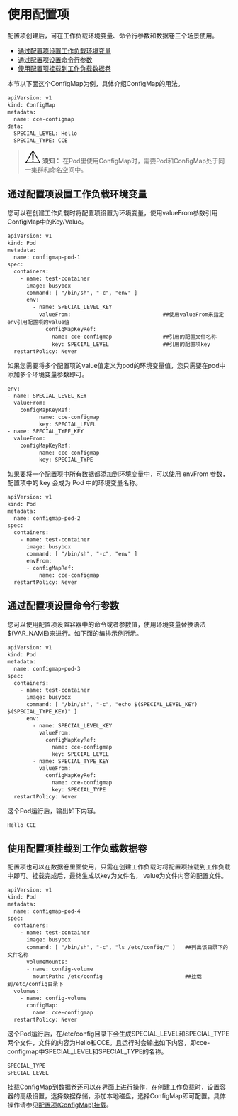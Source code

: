 # 使用配置项<a name="cce_10_0015"></a>

配置项创建后，可在工作负载环境变量、命令行参数和数据卷三个场景使用。

-   [通过配置项设置工作负载环境变量](#section1737733192813)
-   [通过配置项设置命令行参数](#section17930105710189)
-   [使用配置项挂载到工作负载数据卷](#section1490261161916)

本节以下面这个ConfigMap为例，具体介绍ConfigMap的用法。

```
apiVersion: v1
kind: ConfigMap
metadata:
  name: cce-configmap
data:
  SPECIAL_LEVEL: Hello
  SPECIAL_TYPE: CCE
```

>![](public_sys-resources/icon-notice.gif) **须知：** 
>在Pod里使用ConfigMap时，需要Pod和ConfigMap处于同一集群和命名空间中。

## 通过配置项设置工作负载环境变量<a name="section1737733192813"></a>

您可以在创建工作负载时将配置项设置为环境变量，使用valueFrom参数引用ConfigMap中的Key/Value。

```
apiVersion: v1
kind: Pod
metadata:
  name: configmap-pod-1
spec:
  containers:
    - name: test-container
      image: busybox
      command: [ "/bin/sh", "-c", "env" ]
      env:
        - name: SPECIAL_LEVEL_KEY
          valueFrom:                             ##使用valueFrom来指定env引用配置项的value值
            configMapKeyRef:
              name: cce-configmap                ##引用的配置文件名称
              key: SPECIAL_LEVEL                 ##引用的配置项key
  restartPolicy: Never
```

如果您需要将多个配置项的value值定义为pod的环境变量值，您只需要在pod中添加多个环境变量参数即可。

```
env:
- name: SPECIAL_LEVEL_KEY
  valueFrom:
    configMapKeyRef:
          name: cce-configmap
          key: SPECIAL_LEVEL
- name: SPECIAL_TYPE_KEY
  valueFrom:
    configMapKeyRef:
          name: cce-configmap
          key: SPECIAL_TYPE
```

如果要将一个配置项中所有数据都添加到环境变量中，可以使用 envFrom 参数，配置项中的 key 会成为 Pod 中的环境变量名称。

```
apiVersion: v1
kind: Pod
metadata:
  name: configmap-pod-2
spec:
  containers:
    - name: test-container
      image: busybox
      command: [ "/bin/sh", "-c", "env" ]
      envFrom:
      - configMapRef:
          name: cce-configmap
  restartPolicy: Never
```

## 通过配置项设置命令行参数<a name="section17930105710189"></a>

您可以使用配置项设置容器中的命令或者参数值，使用环境变量替换语法$\(VAR\_NAME\)来进行。如下面的编排示例所示。

```
apiVersion: v1
kind: Pod
metadata:
  name: configmap-pod-3
spec:
  containers:
    - name: test-container
      image: busybox
      command: [ "/bin/sh", "-c", "echo $(SPECIAL_LEVEL_KEY) $(SPECIAL_TYPE_KEY)" ]
      env:
        - name: SPECIAL_LEVEL_KEY
          valueFrom:
            configMapKeyRef:
              name: cce-configmap
              key: SPECIAL_LEVEL
        - name: SPECIAL_TYPE_KEY
          valueFrom:
            configMapKeyRef:
              name: cce-configmap
              key: SPECIAL_TYPE
  restartPolicy: Never
```

这个Pod运行后，输出如下内容。

```
Hello CCE
```

## 使用配置项挂载到工作负载数据卷<a name="section1490261161916"></a>

配置项也可以在数据卷里面使用，只需在创建工作负载时将配置项挂载到工作负载中即可。挂载完成后，最终生成以key为文件名， value为文件内容的配置文件。

```
apiVersion: v1
kind: Pod
metadata:
  name: configmap-pod-4
spec:
  containers:
    - name: test-container
      image: busybox
      command: [ "/bin/sh", "-c", "ls /etc/config/" ]   ##列出该目录下的文件名称
      volumeMounts:
      - name: config-volume
        mountPath: /etc/config                          ##挂载到/etc/config目录下
  volumes:
    - name: config-volume
      configMap:
        name: cce-configmap
  restartPolicy: Never
```

这个Pod运行后，在/etc/config目录下会生成SPECIAL\_LEVEL和SPECIAL\_TYPE两个文件，文件的内容为Hello和CCE。且运行时会输出如下内容，即cce-configmap中SPECIAL\_LEVEL和SPECIAL\_TYPE的名称。

```
SPECIAL_TYPE
SPECIAL_LEVEL
```

挂载ConfigMap到数据卷还可以在界面上进行操作，在创建工作负载时，设置容器的高级设置，选择数据存储，添加本地磁盘，选择ConfigMap即可配置。具体操作请参见[配置项\(ConfigMap\)挂载](本地磁盘存储.md#section18638191594712)。

